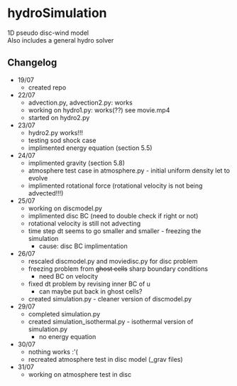 # hydroSimulation  
1D pseudo disc-wind model  
Also includes a general hydro solver  

## Changelog  
* 19/07  
    * created repo  
* 22/07  
    * advection.py, advection2.py: works  
    * working on hydro1.py: works(??) see movie.mp4  
    * started on hydro2.py  
* 23/07  
    * hydro2.py works!!!  
    * testing sod shock case  
    * implimented energy equation (section 5.5)  
* 24/07  
    * implimented gravity (section 5.8)  
    * atmosphere test case in atmosphere.py - initial uniform density let to evolve  
    * implimented rotational force (rotational velocity is not being advected!!!)   
* 25/07  
    * working on discmodel.py
    * implimented disc BC (need to double check if right or not)  
    * rotational velocity is still not advecting  
    * time step dt seems to go smaller and smaller - freezing the simulation  
        * cause: disc BC implimentation  
* 26/07  
    * rescaled discmodel.py and moviedisc.py for disc problem  
    * freezing problem from ~~ghost cells~~ sharp boundary conditions  
        * need BC on velocity  
    * fixed dt problem by revising inner BC of u  
        * can maybe put back in ghost cells?  
    * created simulation.py - cleaner version of discmodel.py  
* 29/07  
    * completed simulation.py  
    * created simulation_isothermal.py - isothermal version of simulation.py  
        * no energy equation  
* 30/07  
    * nothing works :'(  
    * recreated atmosphere test in disc model (_grav files)  
* 31/07  
    * working on atmosphere test in disc  
